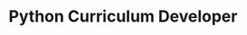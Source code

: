 ---
firstname: "Oscar"
lastname: "O'Brien"
group: "member"
title: "Python Curriculum Developer"
pronouns: "he/him"
graduating_year: 2023
---